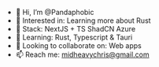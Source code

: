 - 👋 Hi, I’m @Pandaphobic
- 👀 Interested in: Learning more about Rust
- 🔨 Stack: NextJS + TS ShadCN Azure
- 🌱 Learning: Rust, Typescript & Tauri
- 💞️ Looking to collaborate on: Web apps
- 📫 Reach me: midheavychris@gmail.com

